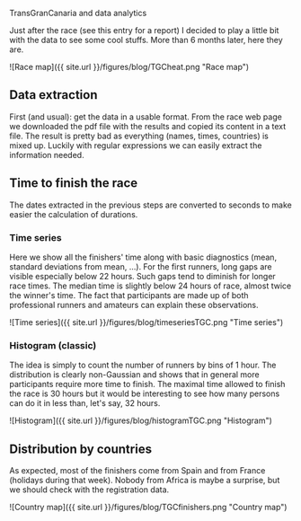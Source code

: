 TransGranCanaria and data analytics

Just after the race (see this entry for a report) I decided to play a little bit with the data to see some cool stuffs. More than 6 months later, here they are.

![Race map]({{ site.url }}/figures/blog/TGCheat.png "Race map")

## Data extraction

First (and usual): get the data in a usable format. From the race web page we downloaded the pdf file with the results and copied its content in a text file. The result is pretty bad as everything (names, times, countries) is mixed up. Luckily with regular expressions we can easily extract the information needed.

## Time to finish the race

The dates extracted in the previous steps are converted to seconds to make easier the calculation of durations.

### Time series

Here we show all the finishers' time along with basic diagnostics (mean, standard deviations from mean, ...). For the first runners, long gaps are visible especially below 22 hours. Such gaps tend to diminish for longer race times. The median time is slightly below 24 hours of race, almost twice the winner's time. The fact that participants are made up of both professional runners and amateurs can explain these observations. 

![Time series]({{ site.url }}/figures/blog/timeseriesTGC.png "Time series")


### Histogram (classic)

The idea is simply to count the number of runners by bins of 1 hour. The distribution is clearly non-Gaussian and shows that in general more participants require more time to finish. The maximal time allowed to finish the race is 30 hours but it would be interesting to see how many persons can do it in less than, let's say, 32 hours.

![Histogram]({{ site.url }}/figures/blog/histogramTGC.png "Histogram")


## Distribution by countries

As expected, most of the finishers come from Spain and from France (holidays during that week). Nobody from Africa is maybe a surprise, but we should check with the registration data. 

![Country map]({{ site.url }}/figures/blog/TGCfinishers.png "Country map")


